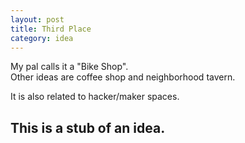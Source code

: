 ```yaml
---
layout: post
title: Third Place
category: idea
---
```


My pal calls it a "Bike Shop".<br />
Other ideas are coffee shop and neighborhood tavern.

It is also related to hacker/maker spaces.

## This is a stub of an idea.
